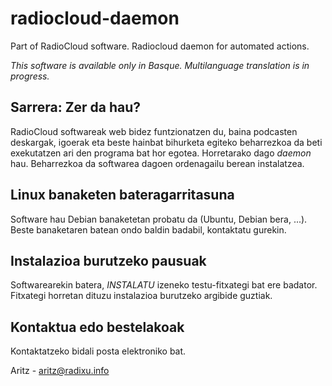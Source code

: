 # radiocloud-daemon
Part of RadioCloud software. Radiocloud daemon for automated actions.

*This software is available only in Basque. Multilanguage translation is in progress.*

## Sarrera: Zer da hau?
RadioCloud softwareak web bidez funtzionatzen du, baina podcasten deskargak, igoerak eta beste hainbat bihurketa egiteko beharrezkoa da beti exekutatzen ari den programa bat hor egotea. Horretarako dago *daemon* hau. Beharrezkoa da softwarea dagoen ordenagailu berean instalatzea.

## Linux banaketen bateragarritasuna
Software hau Debian banaketetan probatu da (Ubuntu, Debian bera, ...). Beste banaketaren batean ondo baldin badabil, kontaktatu gurekin.

## Instalazioa burutzeko pausuak
Softwarearekin batera, *INSTALATU* izeneko testu-fitxategi bat ere badator. Fitxategi horretan dituzu instalazioa burutzeko argibide guztiak.

## Kontaktua edo bestelakoak
Kontaktatzeko bidali posta elektroniko bat.

Aritz - <aritz@radixu.info>
